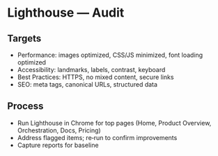 # Lighthouse — Audit

## Targets
- Performance: images optimized, CSS/JS minimized, font loading optimized
- Accessibility: landmarks, labels, contrast, keyboard
- Best Practices: HTTPS, no mixed content, secure links
- SEO: meta tags, canonical URLs, structured data

## Process
- Run Lighthouse in Chrome for top pages (Home, Product Overview, Orchestration, Docs, Pricing)
- Address flagged items; re‑run to confirm improvements
- Capture reports for baseline
